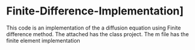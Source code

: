 # Finite-Difference-Implementation]
This code is an implementation of the a diffusion equation
using Finite difference method.
The attached has the class project. The m file has the finite element implementation

